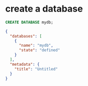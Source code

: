 # create a database

```sql
CREATE DATABASE mydb;
```

```json
{
  "databases": [
    {
      "name": "mydb",
      "state": "defined"
    }
  ],
  "metadata": {
    "title": "Untitled"
  }
}
```
